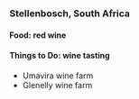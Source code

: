 
### Stellenbosch, South Africa

#### Food: red wine

#### Things to Do: wine tasting
- Umavira wine farm
- Glenelly wine farm
